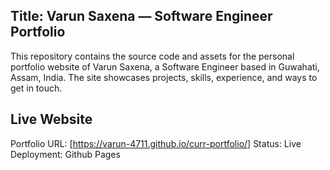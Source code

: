 ## Title: Varun Saxena — Software Engineer Portfolio

This repository contains the source code and assets for the personal portfolio website of Varun Saxena, a Software Engineer based in Guwahati, Assam, India. The site showcases projects, skills, experience, and ways to get in touch.

## Live Website
Portfolio URL: [https://varun-4711.github.io/curr-portfolio/]
Status: Live
Deployment: Github Pages
